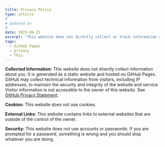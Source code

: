 ```yaml
---
title: Privacy Policy
type: article
#
# Updated on
#
date: 2023-06-21
excerpt: "This website does not directly collect or track information about you."
tags:
  - GitHub Pages
  - privacy
  - This
---
```

**Collected Information:** This website does not directly collect information about you. It is generated as a static website and hosted on GitHub Pages. GitHub may collect technical information from visitors, including IP addresses, to maintain the security and integrity of the website and service. Visitor information is not accessible to the owner of this website. See [GitHub Privacy Statement](https://docs.github.com/en/github/site-policy/github-privacy-statement).

**Cookies:** This website does not use cookies.

**External Links:** This website contains links to external websites that are outside of the control of the owner.

**Security:** This website does not use accounts or passwords. If you are prompted for a password, something is wrong and you should stop whatever you are doing.